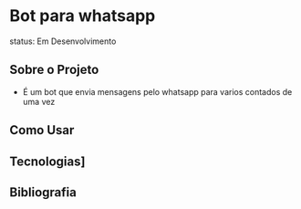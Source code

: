 # Bot para whatsapp

status: Em Desenvolvimento

## Sobre o Projeto

+ É um bot que envia mensagens pelo whatsapp para varios contados de uma vez

## Como Usar

## Tecnologias]

## Bibliografia